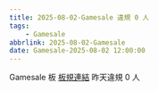 ```yaml
---
title: 2025-08-02-Gamesale 違規 0 人
tags:
    - Gamesale
abbrlink: 2025-08-02-Gamesale
date: Gamesale-2025-08-02 12:00:00
---
```

Gamesale 板 [板規連結](https://www.ptt.cc/bbs/Gossiping/M.1637425085.A.07D.html)
昨天違規 0 人
